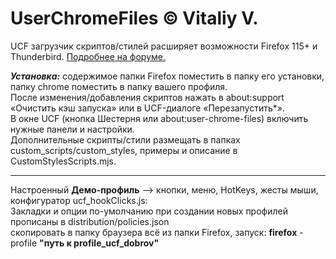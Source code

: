 # UserChromeFiles © Vitaliy V.
UCF загрузчик скриптов/стилей расширяет возможности Firefox 115+ и Thunderbird. [Подробнее на форуме.](http://forum.mozilla-russia.org/viewtopic.php?id=76642 "Скрипты и настройки UserChromeFiles")

***Установка:*** содержимое папки Firefox поместить в папку его установки, папку chrome поместить в папку вашего профиля.  
После изменения/добавления скриптов нажать в about:support «Очистить кэш запуска» или в UCF-диалоге «Перезапустить*».  
В окне UCF (кнопка Шестерня или about:user-chrome-files) включить нужные панели и настройки.  
Дополнительные скрипты/стили размещать в папках custom_scripts/custom_styles, примеры и описание в CustomStylesScripts.mjs.

---
Настроенный **Демо-профиль** –> кнопки, меню, HotKeys, жесты мыши, конфигуратор ucf_hookClicks.js:  
Закладки и опции по-умолчанию при создании новых профилей прописаны в distribution/policies.json  
скопировать в папку браузера всё из папки Firefox, запуск: **firefox** -profile **"путь к profile_ucf_dobrov"**

